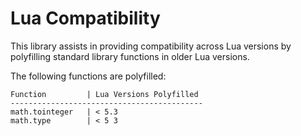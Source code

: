 # Lua Compatibility

This library assists in providing compatibility across Lua versions by polyfilling standard library functions in older Lua versions.

The following functions are polyfilled:
```
Function         | Lua Versions Polyfilled
-------------------------------------------
math.tointeger   | < 5.3
math.type        | < 5 3
```
